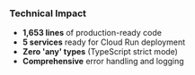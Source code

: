 ### Technical Impact
- **1,653 lines** of production-ready code
- **5 services** ready for Cloud Run deployment
- **Zero 'any' types** (TypeScript strict mode)
- **Comprehensive** error handling and logging

